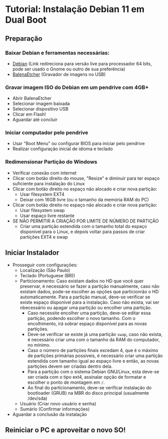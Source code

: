 # Tutorial: Instalação Debian 11 em Dual Boot

## Preparação
### Baixar Debian e ferramentas necessárias:
- [Debian](https://cdimage.debian.org/debian-cd/current-live/amd64/iso-hybrid/) (Link redireciona para versão live para processador 64 bits, pode ser usado o Gnome ou outro de sua preferência)
- [BalenaEtcher](https://www.balena.io/etcher/) (Gravador de imagens no USB)
### Gravar imagem ISO do Debian em um pendrive com 4GB+
- Abrir BalenaEtcher
- Selecionar imagem baixada
- Selecionar dispositivo USB
- Clicar em Flash!
- Aguardar até concluir
### Iniciar computador pelo pendrive
- Usar "Boot Menu" ou configurar BIOS para iniciar pelo pendrive
- Realizar configuração inicial de idioma e teclado
### Redimensionar Partição do Windows
- Verificar conexão com internet
- Clicar com botão direito do mouse, "Resize" e diminuir para ter espaço suficiente para instalação do Linux
- Clicar com botão direito no espaço não alocado e criar nova partição:
	- Usar filesystem EXT4
	- Deixar com 16GB livre (ou o tamanho da memória RAM do PC)
- Clicar com botão direito no espaço não alocado e criar nova partição:
	- Usar filesystem swap
	- Usar espaço livre restante
- SE NÃO PERMITIR A CRIAÇÃO POR LIMITE DE NÚMERO DE PARTIÇÃO
	- Criar uma partição estendida com o tamanho total do espaço disponível para o Linux, e depois voltar para passos de criar partições EXT4 e swap

## Iniciar Instalador
- Prosseguir com configurações:
	- Localização (São Paulo)
	- Teclado (Portuguese (BR))
	- Particionamento: Caso existam dados no HD que você quer preservar, é necessário se fazer a partição manualmente, caso não existam dados, pode-se escolher as opções que particionrão o HD automaticamente. Para a partição manual, deve-se verificar se existe espaço disponível para a instalação. Caso não exista, vai ser nbecessário ou apagar uma partição ou encolher uma partição.
		- Caso necessite encolher uma partição, deve-se editar essa partição, podendo escolher o novo tamanho. Com o encolhimento, irá sobrar espaço disponível para as novas partições.
		- Deve-se verificar se existe já uma partição `swap`, caso não exista, é necessário criar uma com o tamanho da RAM do computador, no mínimo.
		- Caso o número de partições finais excedam 4, que é o máximo de partições primárias possíveis, é necessário criar uma partição estendida com tamanho igual ao espaço livre e então, as novas partições devem ser criadas dentro dela.
		- Para a partição com o sistema Debian GNU/Linux, esta deve-se ser criada com o tipo ext4, assinalar opção de formatar e escolher o ponto de montagem em `/`.
		- Ao final do particionamento, deve-se verificar instalação do bootloader (GRUB) na MBR do disco principal (usualmente /dev/sda)
	- Usuário (Criar novo usuário e senha)
	- Sumário (Confirmar informações)
- Aguardar a conclusão da instalação

## Reiniciar o PC e aproveitar o novo SO!
